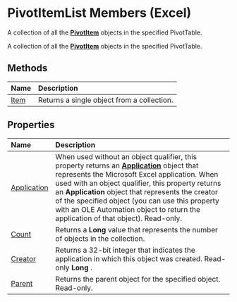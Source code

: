
# PivotItemList Members (Excel)
A collection of all the  **[PivotItem](5829a1d9-0924-9ce8-1120-229e4595285a.md)** objects in the specified PivotTable.

A collection of all the  **[PivotItem](5829a1d9-0924-9ce8-1120-229e4595285a.md)** objects in the specified PivotTable.


## Methods



|**Name**|**Description**|
|:-----|:-----|
|[Item](69d0c71b-aa5a-b6cd-41d7-825197af869e.md)|Returns a single object from a collection.|

## Properties



|**Name**|**Description**|
|:-----|:-----|
|[Application](980c64e7-89ed-57ce-e913-7bc1b036ce3e.md)|When used without an object qualifier, this property returns an  **[Application](19b73597-5cf9-4f56-8227-b5211f657f6f.md)** object that represents the Microsoft Excel application. When used with an object qualifier, this property returns an **Application** object that represents the creator of the specified object (you can use this property with an OLE Automation object to return the application of that object). Read-only.|
|[Count](f19d872c-5d4a-5060-dcca-4eedca20abfc.md)|Returns a  **Long** value that represents the number of objects in the collection.|
|[Creator](25c6dac6-151d-faed-dc6d-d267491e4179.md)|Returns a 32-bit integer that indicates the application in which this object was created. Read-only  **Long** .|
|[Parent](a83b4e55-4336-b7ba-f6dc-4729e58c5a97.md)|Returns the parent object for the specified object. Read-only.|
